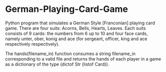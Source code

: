 # German-Playing-Card-Game

Python program that simulates a German Style [Franconian] playing card game. There are four suits: Acorns, Bells, Hearts, Leaves. Each suits consists of 9 cards: the numbers from 6 up to 10 and four face cards, namely unter, ober, konig and ace (for sergeant, officer, king and ace respectively respectively).

The hands(filename_in) function consumes a string filename_in corresponding to a valid file and returns the hands of each player in a game as a dictionary of the type (dictof Str (listof Card)).
